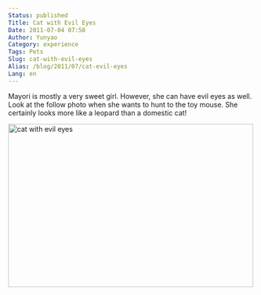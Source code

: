 ```yaml
---
Status: published
Title: Cat with Evil Eyes
Date: 2011-07-04 07:58
Author: Yunyao
Category: experience
Tags: Pets
Slug: cat-with-evil-eyes
Alias: /blog/2011/07/cat-evil-eyes
Lang: en
---
```


Mayori is mostly a very sweet girl. However, she can have evil eyes as well. Look at the follow photo when she wants to hunt to the toy mouse. She certainly looks more like a leopard than a domestic cat!

<img src="https://farm6.static.flickr.com/5111/5899856969_d8388b35cd.jpg" width="500" height="333" alt="cat with evil eyes" />
